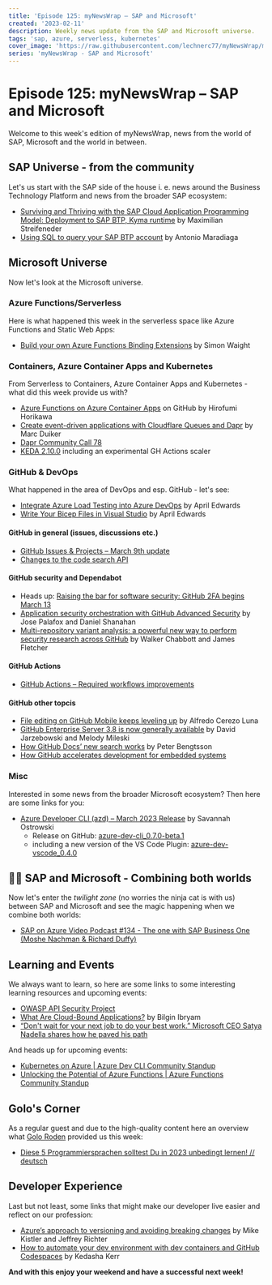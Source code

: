 ```yaml
---
title: 'Episode 125: myNewsWrap – SAP and Microsoft'
created: '2023-02-11'
description: Weekly news update from the SAP and Microsoft universe.
tags: 'sap, azure, serverless, kubernetes'
cover_image: 'https://raw.githubusercontent.com/lechnerc77/myNewsWrap/main/episodes/cover-images/episode125small.png'
series: 'myNewsWrap - SAP and Microsoft'
---
```


# Episode 125: myNewsWrap – SAP and Microsoft

Welcome to this week's edition of myNewsWrap, news from the world of SAP, Microsoft and the world in between.

## SAP Universe - from the community

Let's us start with the SAP side of the house i. e. news around the Business Technology Platform and news from the broader SAP ecosystem:

* [Surviving and Thriving with the SAP Cloud Application Programming Model: Deployment to SAP BTP, Kyma runtime](https://blogs.sap.com/2023/03/07/surviving-and-thriving-with-the-sap-cloud-application-programming-model-deployment-to-sap-btp-kyma-runtime/) by Maximilian Streifeneder
* [Using SQL to query your SAP BTP account](https://blogs.sap.com/2023/03/07/using-sql-to-query-your-sap-btp-account/) by Antonio Maradiaga

## Microsoft Universe

Now let's look at the Microsoft universe.

### Azure Functions/Serverless

Here is what happened this week in the serverless space like Azure Functions and Static Web Apps:

* [Build your own Azure Functions Binding Extensions](https://blog.siliconvalve.com/2023/02/20/build-your-own-azure-functions-binding-extensions/) by Simon Waight

### Containers, Azure Container Apps and Kubernetes

From Serverless to Containers, Azure Container Apps and Kubernetes - what did this week provide us with?

* [Azure Functions on Azure Container Apps](https://github.com/horihiro/functions-on-azure-containerapp) on GitHub by Hirofumi Horikawa
* [Create event-driven applications with Cloudflare Queues and Dapr](https://www.diagrid.io/blog/dapr-cloudflare-queues) by Marc Duiker
* [Dapr Community Call 78](https://youtu.be/pPiEimRTwJ8)
* [KEDA 2.10.0](https://github.com/kedacore/keda/releases/tag/v2.10.0) including an experimental GH Actions scaler

### GitHub & DevOps

What happened in the area of DevOps and esp. GitHub - let's see:

* [Integrate Azure Load Testing into Azure DevOps](https://devblogs.microsoft.com/devops/integrate-azure-load-testing-into-azure-devops/) by April Edwards
* [Write Your Bicep Files in Visual Studio](https://devblogs.microsoft.com/devops/write-your-bicep-files-in-visual-studio/) by April Edwards

#### GitHub in general (issues, discussions etc.)

* [GitHub Issues & Projects – March 9th update](https://github.blog/changelog/2023-03-09-github-issues-projects-march-9th-update/)
* [Changes to the code search API](https://github.blog/changelog/2023-03-10-changes-to-the-code-search-api/)

#### GitHub security and Dependabot

* Heads up: [Raising the bar for software security: GitHub 2FA begins March 13](https://github.blog/2023-03-09-raising-the-bar-for-software-security-github-2fa-begins-march-13/)
* [Application security orchestration with GitHub Advanced Security](https://github.blog/2023-03-08-application-security-orchestration-with-github-advanced-security/) by Jose Palafox and Daniel Shanahan
* [Multi-repository variant analysis: a powerful new way to perform security research across GitHub](https://github.blog/2023-03-09-multi-repository-variant-analysis-a-powerful-new-way-to-perform-security-research-across-github/) by Walker Chabbott and James Fletcher

#### GitHub Actions

* [GitHub Actions – Required workflows improvements](https://github.blog/changelog/2023-03-10-github-actions-required-workflows-improvements/)

#### GitHub other topcis

* [File editing on GitHub Mobile keeps leveling up](https://github.blog/2023-03-07-file-editing-on-github-mobile-keeps-leveling-up/) by Alfredo Cerezo Luna
* [GitHub Enterprise Server 3.8 is now generally available](https://github.blog/2023-03-07-github-enterprise-server-3-8-is-now-generally-available/) by David Jarzebowski and Melody Mileski
* [How GitHub Docs’ new search works](https://github.blog/2023-03-09-how-github-docs-new-search-works/) by Peter Bengtsson
* [How GitHub accelerates development for embedded systems](https://github.blog/2023-03-09-how-github-accelerates-development-for-embedded-systems/)

### Misc

Interested in some news from the broader Microsoft ecosystem? Then here are some links for you:

* [Azure Developer CLI (azd) – March 2023 Release](https://devblogs.microsoft.com/azure-sdk/azure-developer-cli-azd-march-2023-release/) by Savannah Ostrowski
  * Release on GitHub: [azure-dev-cli_0.7.0-beta.1](https://github.com/Azure/azure-dev/releases/tag/azure-dev-cli_0.7.0-beta.1)
  * including a new version of the VS Code Plugin: [azure-dev-vscode_0.4.0](https://github.com/Azure/azure-dev/releases/tag/azure-dev-vscode_0.4.0)

## 🐱‍👤 SAP and Microsoft - Combining both worlds

Now let's enter the _twilight zone_ (no worries the ninja cat is with us) between SAP and Microsoft and see the magic happening when we combine both worlds:

* [SAP on Azure Video Podcast #134 - The one with SAP Business One (Moshe Nachman & Richard Duffy)](https://youtu.be/0sjKq8vpwCY)

## Learning and Events

We always want to learn, so here are some links to some interesting learning resources and upcoming events:

* [OWASP API Security Project](https://owasp.org/www-project-api-security/announcements/2023/02/api-top10-2023rc.html)
* [What Are Cloud-Bound Applications?](https://www.infoq.com/articles/cloud-bound-applications/) by Bilgin Ibryam
* [“Don't wait for your next job to do your best work.” Microsoft CEO Satya Nadella shares how he paved his path](https://www.linkedin.com/pulse/dont-wait-your-next-job-do-best-work-microsoft-ceo-satya-roslansky/)

And heads up for upcoming events:

* [Kubernetes on Azure | Azure Dev CLI Community Standup](https://www.youtube.com/live/lXuUpoQ9kpQ?feature=share)
* [Unlocking the Potential of Azure Functions | Azure Functions Community Standup](https://www.youtube.com/live/e6XMEBLDXOk?feature=share)

## Golo's Corner

As a regular guest and due to the high-quality content here an overview what [Golo Roden](https://twitter.com/goloroden) provided us this week:

* [Diese 5 Programmiersprachen solltest Du in 2023 unbedingt lernen! // deutsch](https://youtu.be/iQ92ZKg48Aw)

## Developer Experience

Last but not least, some links that might make our developer live easier and reflect on our profession:

* [Azure’s approach to versioning and avoiding breaking changes](https://devblogs.microsoft.com/azure-sdk/azure-approach-to-versioning-and-avoiding-breaking-changes/) by Mike Kistler and Jeffrey Richter
* [How to automate your dev environment with dev containers and GitHub Codespaces](https://github.blog/2023-03-06-how-to-automate-your-dev-environment-with-dev-containers-and-github-codespaces/) by Kedasha Kerr

**And with this enjoy your weekend and have a successful next week!**
